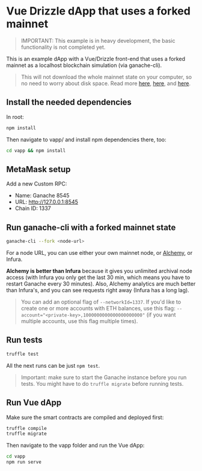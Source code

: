 # Vue Drizzle dApp that uses a forked mainnet

> IMPORTANT: This example is in heavy development, the basic functionality is not completed yet.

This is an example dApp with a Vue/Drizzle front-end that uses a forked mainnet as a localhost blockchain simulation (via ganache-cli).

> This will not download the whole mainnet state on your computer, so no need to worry about disk space. Read more [here](https://studydefi.com/forking-off-mainnet/), [here](https://medium.com/@samajammin/how-to-interact-with-ethereums-mainnet-in-a-development-environment-with-ganache-3d8649df0876), and [here](https://medium.com/ethereum-grid/forking-ethereum-mainnet-mint-your-own-dai-d8b62a82b3f7).

## Install the needed dependencies

In root:

```bash
npm install
```

Then navigate to vapp/ and install npm dependencies there, too:

```bash
cd vapp && npm install
```

## MetaMask setup

Add a new Custom RPC:

- Name: Ganache 8545
- URL: http://127.0.0.1:8545
- Chain ID: 1337

## Run ganache-cli with a forked mainnet state

```bash
ganache-cli --fork <node-url>
```

For a node URL, you can use either your own mainnet node, or [Alchemy](https://dashboard.alchemyapi.io/signup?referral=5d4115e7-8c63-468d-b248-59f96c220a14), or Infura. 

**Alchemy is better than Infura** because it gives you unlimited archival node access (with Infura you only get the last 30 min, which means you have to restart Ganache every 30 minutes). Also, Alchemy analytics are much better than Infura's, and you can see requests right away (Infura has a long lag).

> You can add an optional flag of `--networkId=1337`. If you'd like to create one or more accounts with ETH balances, use this flag: `--account="<private-key>,1000000000000000000000"` (if you want multiple accounts, use this flag multiple times).

## Run tests

```bash
truffle test
```

All the next runs can be just `npm test`.

> Important: make sure to start the Ganache instance before you run tests. You might have to do `truffle migrate` before running tests.

## Run Vue dApp

Make sure the smart contracts are compiled and deployed first:

```bash
truffle compile
truffle migrate
```

Then navigate to the vapp folder and run the Vue dApp:

```bash
cd vapp
npm run serve
```
